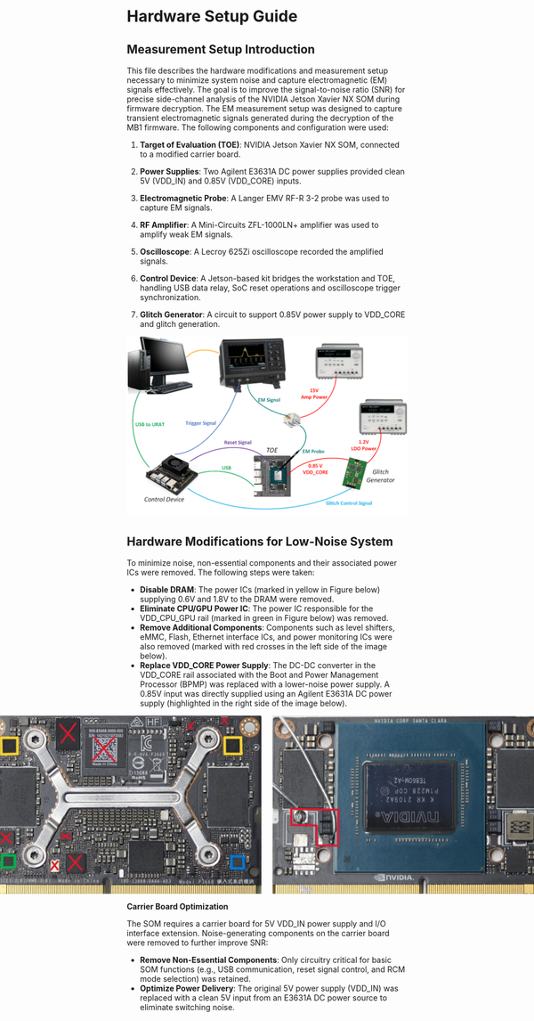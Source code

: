 # Hardware Setup Guide
## Measurement Setup Introduction
This file describes the hardware modifications and measurement setup necessary to minimize system noise and capture electromagnetic (EM) signals effectively. The goal is to improve the signal-to-noise ratio (SNR) for precise side-channel analysis of the NVIDIA Jetson Xavier NX SOM during firmware decryption. The EM measurement setup was designed to capture transient electromagnetic signals generated during the decryption of the MB1 firmware. The following components and configuration were used:
1. **Target of Evaluation (TOE)**: NVIDIA Jetson Xavier NX SOM, connected to a modified carrier board.

2. **Power Supplies**: Two Agilent E3631A DC power supplies provided clean 5V (VDD_IN) and 0.85V (VDD_CORE) inputs.

3. **Electromagnetic Probe**: A Langer EMV RF-R 3-2 probe was used to capture EM signals.

4. **RF Amplifier**: A Mini-Circuits ZFL-1000LN+ amplifier was used to amplify weak EM signals.

5. **Oscilloscope**: A Lecroy 625Zi oscilloscope recorded the amplified signals.

6. **Control Device**: A Jetson-based kit bridges the workstation and TOE, handling USB data relay, SoC reset operations and oscilloscope trigger synchronization.

7. **Glitch Generator**: A circuit to support 0.85V power supply to VDD_CORE and glitch generation.

<img src="./image/setup.png" width="800" />

## Hardware Modifications for Low-Noise System
To minimize noise, non-essential components and their associated power ICs were removed. The following steps were taken:
- **Disable DRAM**: The power ICs (marked in yellow in Figure below) supplying 0.6V and 1.8V to the DRAM were removed.
- **Eliminate CPU/GPU Power IC**: The power IC responsible for the VDD_CPU_GPU rail (marked in green in Figure below) was removed.
- **Remove Additional Components**: Components such as level shifters, eMMC, Flash, Ethernet interface ICs, and power monitoring ICs were also removed (marked with red crosses in the left side of the image below).
- **Replace VDD_CORE Power Supply**: The DC-DC converter in the VDD_CORE rail associated with the Boot and Power Management Processor (BPMP) was replaced with a lower-noise power supply. A 0.85V input was directly supplied using an Agilent E3631A DC power supply (highlighted in the right side of the image below).

<div style="display: flex; gap: 20px; justify-content: center">
    <img src="./image/som_back.JPG" width="500" />
    <img src="./image/som_front.JPG" width="500" />
</div>

**Carrier Board Optimization**

The SOM requires a carrier board for 5V VDD_IN power supply and I/O interface extension. Noise-generating components on the carrier board were removed to further improve SNR:
- **Remove Non-Essential Components**: Only circuitry critical for basic SOM functions (e.g., USB communication, reset signal control, and RCM mode selection) was retained.
- **Optimize Power Delivery**: The original 5V power supply (VDD_IN) was replaced with a clean 5V input from an E3631A DC power source to eliminate switching noise.



